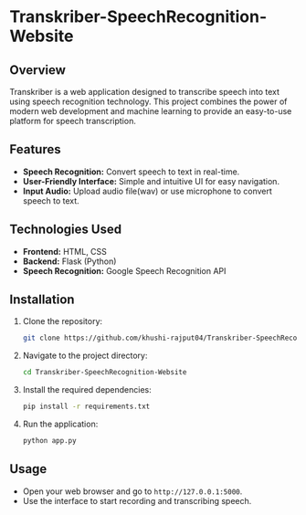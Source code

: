 # Transkriber-SpeechRecognition-Website 

## Overview
Transkriber is a web application designed to transcribe speech into text using speech recognition technology. This project combines the power of modern web development and machine learning to provide an easy-to-use platform for speech transcription.

## Features
- **Speech Recognition:** Convert speech to text in real-time.
- **User-Friendly Interface:** Simple and intuitive UI for easy navigation.
- **Input Audio:** Upload audio file(wav) or use microphone to convert speech to text.


## Technologies Used
- **Frontend:** HTML, CSS
- **Backend:** Flask (Python)
- **Speech Recognition:** Google Speech Recognition API

## Installation
1. Clone the repository:
   ```sh
   git clone https://github.com/khushi-rajput04/Transkriber-SpeechRecognition-Website.git
   ```
2. Navigate to the project directory:
   ```sh
   cd Transkriber-SpeechRecognition-Website
   ```
3. Install the required dependencies:
   ```sh
   pip install -r requirements.txt
   ```
4. Run the application:
   ```sh
   python app.py
   ```

## Usage
- Open your web browser and go to `http://127.0.0.1:5000`.
- Use the interface to start recording and transcribing speech.
